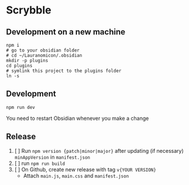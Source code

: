 # Scrybble

## Development on a new machine

```shell
npm i
# go to your obsidian folder
# cd ~/Lauranomicon/.obsidian
mkdir -p plugins
cd plugins
# symlink this project to the plugins folder
ln -s 
```

## Development

`npm run dev`

You need to restart Obsidian whenever you make a change

## Release

1. [ ] Run `npm version {patch|minor|major}` after updating (if necessary) `minAppVersion` in `manifest.json`
2. [ ] run `npm run build`
3. [ ] On Github, create new release with tag `v{YOUR VERSION}`
	- Attach `main.js`, `main.css` and `manifest.json`
